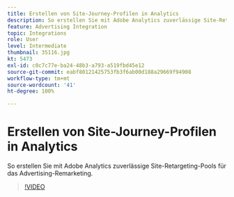```yaml
---
title: Erstellen von Site-Journey-Profilen in Analytics
description: So erstellen Sie mit Adobe Analytics zuverlässige Site-Retargeting-Pools für das Advertising Cloud-Remarketing.
feature: Advertising Integration
topic: Integrations
role: User
level: Intermediate
thumbnail: 35116.jpg
kt: 5473
exl-id: c0c7c77e-ba24-48b3-a793-a519fbd45e12
source-git-commit: eabf80121425753fb3f6ab00d188a29669f94908
workflow-type: tm+mt
source-wordcount: '41'
ht-degree: 100%

---
```


# Erstellen von Site-Journey-Profilen in Analytics

So erstellen Sie mit Adobe Analytics zuverlässige Site-Retargeting-Pools für das Advertising-Remarketing.

>[!VIDEO](https://video.tv.adobe.com/v/35116/?quality=12&learn=on)
